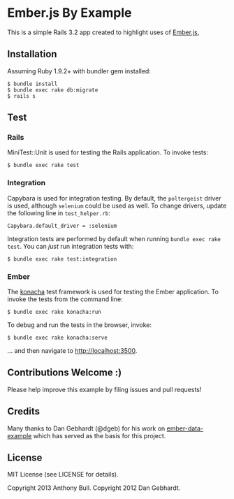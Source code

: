 # Ember.js By Example 

This is a simple Rails 3.2 app created to highlight uses of [Ember.js](https://github.com/emberjs/ember.js),

## Installation

Assuming Ruby 1.9.2+ with bundler gem installed:

    $ bundle install
    $ bundle exec rake db:migrate
    $ rails s

## Test

### Rails

MiniTest::Unit is used for testing the Rails application. To invoke tests:

    $ bundle exec rake test

### Integration

Capybara is used for integration testing. By default, the `poltergeist` driver is used, although `selenium` could be used as well.
To change drivers, update the following line in `test_helper.rb`:

    Capybara.default_driver = :selenium

Integration tests are performed by default when running `bundle exec rake test`. You can *just* run integration tests with:

    $ bundle exec rake test:integration

### Ember

The [konacha](https://github.com/jfirebaugh/konacha) test framework is used for testing the Ember application.
To invoke the tests from the command line:

    $ bundle exec rake konacha:run

To debug and run the tests in the browser, invoke:

    $ bundle exec rake konacha:serve

... and then navigate to [http://localhost:3500](http://localhost:3500).

## Contributions Welcome :)

Please help improve this example by filing issues and pull requests!

## Credits 

Many thanks to Dan Gebhardt (@dgeb) for his work on
[ember-data-example](https://github.com/dgeb/ember_data_example) which
has served as the basis for this project. 

## License

MIT License (see LICENSE for details).

Copyright 2013 Anthony Bull. 
Copyright 2012 Dan Gebhardt. 
